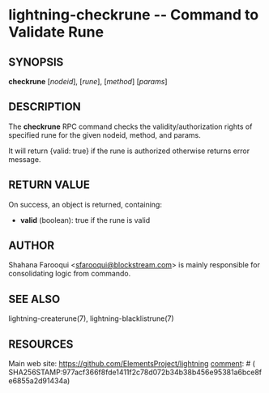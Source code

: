 lightning-checkrune -- Command to Validate Rune
================================================

SYNOPSIS
--------

**checkrune** [*nodeid*], [*rune*], [*method*] [*params*]

DESCRIPTION
-----------

The **checkrune** RPC command checks the validity/authorization rights of specified rune for the given nodeid, method, and params.

It will return {valid: true} if the rune is authorized otherwise returns error message.

RETURN VALUE
------------

[comment]: # (GENERATE-FROM-SCHEMA-START)
On success, an object is returned, containing:

- **valid** (boolean): true if the rune is valid

[comment]: # (GENERATE-FROM-SCHEMA-END)

AUTHOR
------

Shahana Farooqui <<sfarooqui@blockstream.com>> is mainly responsible 
for consolidating logic from commando.

SEE ALSO
--------

lightning-createrune(7), lightning-blacklistrune(7)

RESOURCES
---------

Main web site: <https://github.com/ElementsProject/lightning>
[comment]: # ( SHA256STAMP:977acf366f8fde1411f2c78d072b34b38b456e95381a6bce8fe6855a2d91434a)
